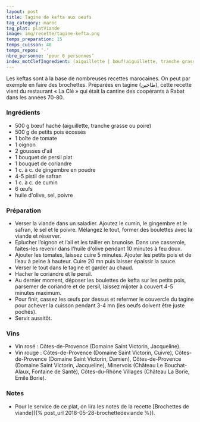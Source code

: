 ```yaml
---
layout: post
title: Tagine de kefta aux oeufs
tag_category: maroc
tag_plat: platViande
image: img/recette/tagine-kefta.png
temps_preparation: 15
temps_cuisson: 40
temps_repos: ‘-‘
nbre_personne: ‘pour 6 personnes’
index_motClefIngredient: (aiguillette | bœuf!aiguillette, tranche grasse | bœuf!tranche grasse, poire | bœuf!poire, petit pois, coriandre, tomate, gingembre, safran, cumin, œuf
---
```

Les keftas sont à la base de nombreuses recettes marocaines. On peut par exemple en faire des brochettes. Préparées en tagine (طاجين), cette recette vient du restaurant « La Clé » qui était la cantine des coopérants à Rabat dans les années 70-80.

### Ingrédients
* 500 g bœuf haché (aiguillette, tranche grasse ou poire)
* 500 g de petits pois écossés
* 1 boîte de tomate
* 1 oignon
* 2 gousses d'ail
* 1 bouquet de persil plat
* 1 bouquet de coriandre
* 1 c. à c. de gingembre en poudre
* 4-5 pistil de safran
* 1 c. à c. de cumin
* 6 œufs
* huile d'olive, sel, poivre

### Préparation
* Verser la viande dans un saladier. Ajoutez le cumin, le gingembre et le safran, le sel et le poivre. Mélangez le tout, former des boulettes avec la viande et réserver.
* Eplucher l’oignon et l’ail et les tailler en brunoise. Dans une casserole, faites-les revenir dans l'huile d'olive pendant 10 minutes à feu doux.
* Ajouter les tomates, laissez cuire 5 minutes. Ajouter les petits pois et de l’eau à peine à hauteur. Cuire 20 mn puis laisser épaissir la sauce.
* Verser le tout dans le tagine et garder au chaud.
* Hacher le coriandre et le persil.
* Au dernier moment, déposer les boulettes de kefta sur les petits pois, parsemer de coriandre et de persil, laissez mijoter à couvert 4-5 minutes maximum.
* Pour finir, cassez les œufs par dessus et refermer le couvercle du tagine pour achever la cuisson pendant 3-4 mn (les oeufs doivent être juste pochés).
* Servir aussitôt.

### Vins
* Vin rosé : Côtes-de-Provence (Domaine Saint Victorin, Jacqueline).
* Vin rouge : Côtes-de-Provence (Domaine Saint Victorin, Cuivre), Côtes-de-Provence (Domaine Saint Victorin, Damien), Côtes-de-Provence (Domaine Saint Victorin, Jacqueline), Minervois (Château Le Bouchat-Alaux, Fontaine de Santé), Côtes-du-Rhône Villages (Château La Borie, Emile Borie).

### Notes
* Pour le service de ce plat, on lira les notes de la recette [Brochettes de viande]({% post_url 2018-05-28-brochettedeviande %}).
